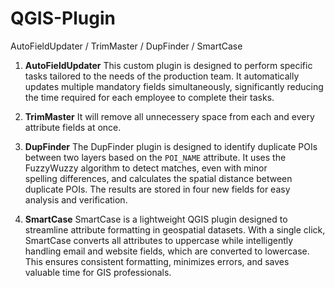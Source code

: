 # QGIS-Plugin
AutoFieldUpdater / TrimMaster / DupFinder / SmartCase
1) **AutoFieldUpdater**
   This custom plugin is designed to perform specific tasks tailored to the needs of the production team. It automatically updates multiple mandatory fields simultaneously, significantly       reducing the time required for each employee to complete their tasks.

2) **TrimMaster**
   It will remove all unnecessery space from each and every attribute fields at once.

3) **DupFinder**
   The DupFinder plugin is designed to identify duplicate POIs between two layers based on the `POI_NAME` attribute. It uses the FuzzyWuzzy algorithm to detect matches, even with minor     
   spelling differences, and calculates the spatial distance between duplicate POIs. The results are stored in four new fields for easy analysis and verification.

4) **SmartCase**
   SmartCase is a lightweight QGIS plugin designed to streamline attribute formatting in geospatial datasets. With a single click, SmartCase converts all attributes to uppercase while 
   intelligently handling email and website fields, which are converted to lowercase. This ensures consistent formatting, minimizes errors, and saves valuable time for GIS professionals.
